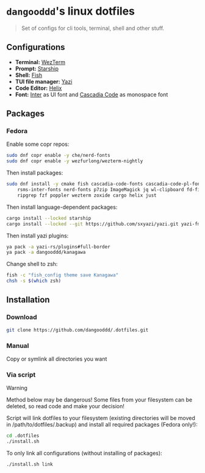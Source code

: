 # `dangooddd`'s linux dotfiles
> Set of configs for cli tools, terminal, shell and other stuff.

## Configurations 
* **Terminal:** [WezTerm](https://github.com/wez/wezterm)
* **Prompt:** [Starship](https://github.com/starship/starship)
* **Shell:** [Fish](https://github.com/fish-shell/fish-shell)
* **TUI file manager:** [Yazi](https://github.com/sxyazi/yazi)
* **Code Editor:** [Helix](https://github.com/helix-editor/helix)
* **Font:** [Inter](https://github.com/rsms/inter) as UI font and [Cascadia Code](https://github.com/microsoft/cascadia-code) as monospace font

## Packages
### Fedora
Enable some copr repos:
```bash 
sudo dnf copr enable -y che/nerd-fonts
sudo dnf copr enable -y wezfurlong/wezterm-nightly
```
Then install packages:
```bash
sudo dnf install -y cmake fish cascadia-code-fonts cascadia-code-pl-fonts \
    rsms-inter-fonts nerd-fonts p7zip ImageMagick jq wl-clipboard fd-find \
    ripgrep fzf poppler wezterm zoxide cargo helix just
```
Then install language-dependent packages:
```bash
cargo install --locked starship
cargo install --locked --git https://github.com/sxyazi/yazi.git yazi-fm yazi-cli
```
Then install yazi plugins:
```bash
ya pack -a yazi-rs/plugins#full-border
ya pack -a dangooddd/kanagawa
```
Change shell to zsh:
```bash
fish -c "fish_config theme save Kanagawa"
chsh -s $(which zsh)
```

## Installation

### Download
```bash
git clone https://github.com/dangooddd/.dotfiles.git
```

### Manual
Copy or symlink all directories you want

### Via script
> [!Warning]
> Method below may be dangerous! Some files from your filesystem can be deleted, so read code and make your decision!

Script will link dotfiles to your filesystem 
(existing directories will be moved in /path/to/dotfiles/.backup)
and install all required packages (Fedora only!):
```bash
cd .dotfiles
./install.sh
```
To only link all configurations (without installing of packages):
```bash
./install.sh link
```
